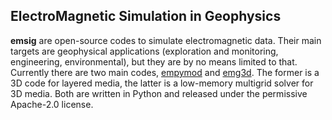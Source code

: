 ## ElectroMagnetic Simulation in Geophysics

**emsig** are open-source codes to simulate electromagnetic data. Their main
targets are geophysical applications (exploration and monitoring, engineering,
environmental), but they are by no means limited to that. Currently there are
two main codes, [empymod](https://empymod.emsig.xyz) and
[emg3d](https://emg3d.emsig.xyz). The former is a 3D code for layered media,
the latter is a low-memory multigrid solver for 3D media. Both are written in
Python and released under the permissive Apache-2.0 license.
